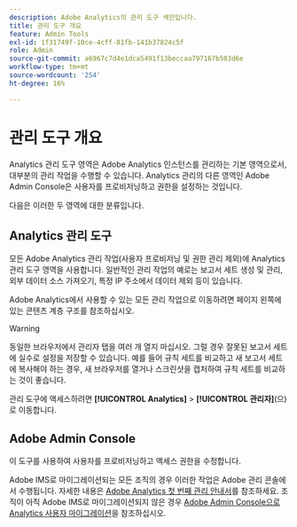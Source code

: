 ```yaml
---
description: Adobe Analytics의 관리 도구 색인입니다.
title: 관리 도구 개요
feature: Admin Tools
exl-id: 1f31749f-10ce-4cff-81fb-141b37824c5f
role: Admin
source-git-commit: a6967c7d4e1dca5491f13beccaa797167b503d6e
workflow-type: tm+mt
source-wordcount: '254'
ht-degree: 16%

---
```


# 관리 도구 개요

Analytics 관리 도구 영역은 Adobe Analytics 인스턴스를 관리하는 기본 영역으로서, 대부분의 관리 작업을 수행할 수 있습니다. Analytics 관리의 다른 영역인 Adobe Admin Console은 사용자를 프로비저닝하고 권한을 설정하는 것입니다.

다음은 이러한 두 영역에 대한 분류입니다.

## Analytics 관리 도구

모든 Adobe Analytics 관리 작업(사용자 프로비저닝 및 권한 관리 제외)에 Analytics 관리 도구 영역을 사용합니다. 일반적인 관리 작업의 예로는 보고서 세트 생성 및 관리, 외부 데이터 소스 가져오기, 특정 IP 주소에서 데이터 제외 등이 있습니다.

Adobe Analytics에서 사용할 수 있는 모든 관리 작업으로 이동하려면 페이지 왼쪽에 있는 콘텐츠 계층 구조를 참조하십시오.

>[!WARNING]
>
>동일한 브라우저에서 관리자 탭을 여러 개 열지 마십시오. 그럴 경우 잘못된 보고서 세트에 실수로 설정을 저장할 수 있습니다. 예를 들어 규칙 세트를 비교하고 새 보고서 세트에 복사해야 하는 경우, 새 브라우저를 열거나 스크린샷을 캡처하여 규칙 세트를 비교하는 것이 좋습니다.

관리 도구에 액세스하려면 **[!UICONTROL Analytics]** > **[!UICONTROL 관리자]**(으)로 이동합니다.

## Adobe Admin Console

이 도구를 사용하여 사용자를 프로비저닝하고 액세스 권한을 수정합니다.

Adobe IMS로 마이그레이션되는 모든 조직의 경우 이러한 작업은 Adobe 관리 콘솔에서 수행됩니다. 자세한 내용은 [Adobe Analytics 첫 번째 관리 안내서](/help/admin/admin-console/first-admin-guide.md)를 참조하세요. 조직이 아직 Adobe IMS로 마이그레이션되지 않은 경우 [Adobe Admin Console으로 Analytics 사용자 마이그레이션](/help/admin/tools/user-management/user-migration/c-migration-tool.md)을 참조하십시오.



